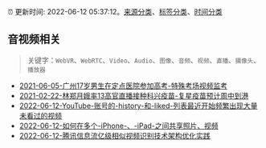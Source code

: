 :alarm_clock: 更新时间: 2022-06-12 05:37:12。[来源分类](../README.md)、[标签分类](../TAGS.md)、[时间分类](../TIMELINE.md)

## 音视频相关


> 关键字：`WebVR`、`WebRTC`、`Video`、`Audio`、`图像`、`音频`、`视频`、`直播`、`摄像头`、`播放器`



- [2021-06-05-广州17岁男生在定点医院参加高考-特殊考场视频监考](https://m.caixin.com/m/2021-06-05/101723418.html) 
- [2021-02-22-林郑月娥率13高官直播接种科兴疫苗-复星疫苗预计周中到港](https://m.caixin.com/m/2021-02-22/101665724.html) 
- [2022-06-12-YouTube-账号的-history-和-liked-列表最近开始频繁出现大量未看过的视频](https://www.v2ex.com/t/859045) 
- [2022-06-12-如何在多个-iPhone-、-iPad-之间共享照片、视频](https://www.v2ex.com/t/859016) 
- [2022-06-12-腾讯信息流亿级相似视频识别技术架构优化实践](https://toutiao.io/k/0esxgh4) 